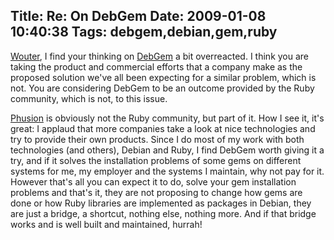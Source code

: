 Title: Re: On DebGem
Date: 2009-01-08 10:40:38
Tags: debgem,debian,gem,ruby
---
<a href="http://www.grep.be/blog/en/computer/debian/debgem">Wouter</a>, I find your thinking on <a href="http://debgem.phusion.nl/">DebGem</a> a bit overreacted. I think you are taking the product and commercial efforts that a company make as the proposed solution we've all been expecting for a similar problem, which is not. You are considering DebGem to be an outcome provided by the Ruby community, which is not, to this issue.

<a href="http://www.phusion.nl/about.html">Phusion</a> is obviously not the Ruby community, but part of it. How I see it, it's great: I applaud that more companies take a look at nice technologies and try to provide their own products. Since I do most of my work with both technologies (and others), Debian and Ruby, I find DebGem worth giving it a try, and if it solves the installation problems of some gems on different systems for me, my employer and the systems I maintain, why not pay for it. However that's all you can expect it to do, solve your gem installation problems and that's it, they are not proposing to change how gems are done or how Ruby libraries are implemented as packages in Debian, they are just a bridge, a shortcut, nothing else, nothing more. And if that bridge works and is well built and maintained, hurrah!